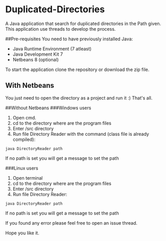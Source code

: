 # Duplicated-Directories
A Java application that search for duplicated directories in the Path given. This application use threads to develop the process.

##Pre-requisites
You need to have previously installed Java:
- Java Runtime Environment (7 atleast)
- Java Development Kit 7
- Netbeans 8 (optional)

To start the application clone the repository or download the zip file. 

## With Netbeans
You just need to open the directory as a project and run it :) 
That's all.

##Without Netbeans
###Windows users
1. Open cmd.
2. cd to the directory where are the program files
3. Enter /src directory
4. Run file Directory Reader with the command (class file is already compiled):

`java DirectoryReader path`

If no path is set you will get a message to set the path


###Linux users
1. Open terminal
2. cd to the directory where are the program files
3. Enter /src directory
4. Run file Directory Reader:

`java DirectoryReader path`

If no path is set you will get a message to set the path

If you found any error please feel free to open an issue thread.

Hope you like it.
